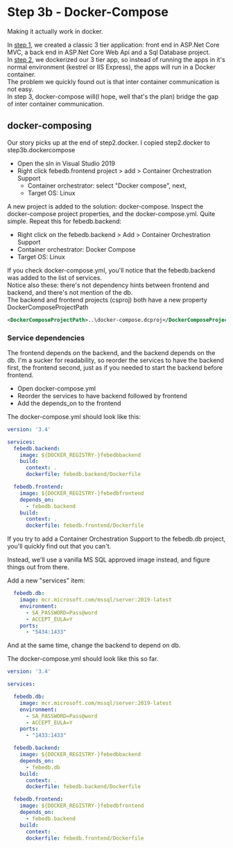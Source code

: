# Step 3b - Docker-Compose

Making it actually work in docker.

In [step 1](../step1.normal/README.md), we created a classic 3 tier application: front end in ASP.Net Core MVC, a back end in ASP.Net Core Web Api and a Sql Database project.  
In [step 2](../step2.docker/README.md), we dockerized our 3 tier app, so instead of running the apps in it's normal environment (kestrel or IIS Express), the apps will run in a Docker container.  
The problem we quickly found out is that inter container communication is not easy.  
In step 3, docker-compose will(I hope, well that's the plan) bridge the gap of inter container communication.

## docker-composing

Our story picks up at the end of step2.docker.  I copied step2.docker to step3b.dockercompose

- Open the sln in Visual Studio 2019
- Right click febedb.frontend project > add > Container Orchestration Support
  - Container orchestrator: select "Docker compose", next,
  - Target OS: Linux

A new project is added to the solution: docker-compose.  Inspect the docker-compose project properties, and the docker-compose.yml.  Quite simple.  Repeat this for febedb.backend:

- Right click on the febedb.backend > Add > Container Orchestration Support
- Container orchestrator: Docker Compose
- Target OS: Linux

If you check docker-compose.yml, you'll notice that the febedb.backend was added to the list of services.  
Notice also these: there's not dependency hints between frontend and backend, and there's not mention of the db.  
The backend and frontend projects (csproj) both have a new property DockerComposeProjectPath

```xml
<DockerComposeProjectPath>..\docker-compose.dcproj</DockerComposeProjectPath>
```

### Service dependencies

The frontend depends on the backend, and the backend depends on the db.  I'm a sucker for readability, so reorder the services to have the backend first, the frontend second, just as if you needed to start the backend before frontend.

- Open docker-compose.yml
- Reorder the services to have backend followed by frontend
- Add the depends_on to the frontend

The docker-compose.yml should look like this:

```yaml
version: '3.4'

services:
  febedb.backend:
    image: ${DOCKER_REGISTRY-}febedbbackend
    build:
      context: .
      dockerfile: febedb.backend/Dockerfile

  febedb.frontend:
    image: ${DOCKER_REGISTRY-}febedbfrontend
    depends_on:
      - febedb.backend
    build:
      context: .
      dockerfile: febedb.frontend/Dockerfile
```

If you try to add a Container Orchestration Support to the febedb.db project, you'll quickly find out that you can't.

Instead, we'll use a vanilla MS SQL approved image instead, and figure things out from there.

Add a new "services" item:

```yaml
  febedb.db:
    image: mcr.microsoft.com/mssql/server:2019-latest
    environment:
      - SA_PASSWORD=Pass@word
      - ACCEPT_EULA=Y
    ports:
      - "5434:1433"
```

And at the same time, change the backend to depend on db.

The docker-compose.yml should look like this so far.

```yaml
version: '3.4'

services:

  febedb.db:
    image: mcr.microsoft.com/mssql/server:2019-latest
    environment:
      - SA_PASSWORD=Pass@word
      - ACCEPT_EULA=Y
    ports:
      - "1433:1433"

  febedb.backend:
    image: ${DOCKER_REGISTRY-}febedbbackend
    depends_on:
      - febedb.db
    build:
      context: .
      dockerfile: febedb.backend/Dockerfile

  febedb.frontend:
    image: ${DOCKER_REGISTRY-}febedbfrontend
    depends_on:
      - febedb.backend
    build:
      context: .
      dockerfile: febedb.frontend/Dockerfile
```
